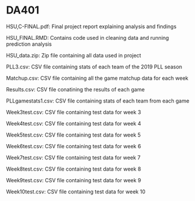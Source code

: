# DA401

HSU,C-FINAL.pdf: Final project report explaining analysis and findings

HSU_FINAL.RMD: Contains code used in cleaning data and running prediction analysis

HSU_data.zip: Zip file containing all data used in project

PLL3.csv: CSV file containing stats of each team of the 2019 PLL season

Matchup.csv: CSV file containing all the game matchup data for each week

Results.csv: CSV file conatining the results of each game

PLLgamestats1.csv: CSV file containing stats of each team from each game

Week3test.csv: CSV file containing test data for week 3

Week4test.csv: CSV file containing test data for week 4

Week5test.csv: CSV file containing test data for week 5

Week6test.csv: CSV file containing test data for week 6

Week7test.csv: CSV file containing test data for week 7

Week8test.csv: CSV file containing test data for week 8

Week9test.csv: CSV file containing test data for week 9

Week10test.csv: CSV file containing test data for week 10

